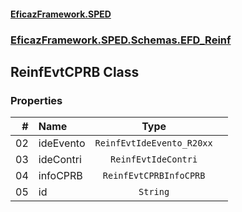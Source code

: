 #### [EficazFramework.SPED](EficazFrameworkSPED.md 'EficazFramework SPED')
### [EficazFramework.SPED.Schemas.EFD_Reinf](EficazFramework.SPED.Schemas.EFD_Reinf.md 'EficazFramework.SPED.Schemas.EFD_Reinf')

## ReinfEvtCPRB Class
### Properties

| # | Name | Type | |
| ---: | :--- | :---: | :--- |
| 02 | ideEvento | `ReinfEvtIdeEvento_R20xx` |  |
| 03 | ideContri | `ReinfEvtIdeContri` |  |
| 04 | infoCPRB | `ReinfEvtCPRBInfoCPRB` |  |
| 05 | id | `String` |  |
